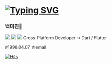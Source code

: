 
# [![Typing SVG](https://readme-typing-svg.herokuapp.com/?color=f0f6fc&lines=Hi,+mijin+Baek+ෆ˙ᵕ˙ෆ&font=Kanit&size=20)](https://git.io/typing-svg)

### 백미진👋
<img src="https://img.shields.io/badge/dart-00C98E?style=for-the-badge&logo=dart&logoColor=white"> <img src="https://img.shields.io/badge/flutter-FFA353?style=for-the-badge&logo=flutter&logoColor=black"> <img src="https://img.shields.io/badge/visual studio code-1F90FF?style=for-the-badge&logo=visualstudiocode&logoColor=white">
Cross-Platform Developer
⊃ Dart / Flutter

#1998.04.07
☆email 

[![Hits](https://hits.seeyoufarm.com/api/count/incr/badge.svg?url=https%3A%2F%2Fgithub.com%2FmijinB&count_bg=%2379C83D&title_bg=%23555555&icon=&icon_color=%23E7E7E7&title=hits&edge_flat=false)](https://hits.seeyoufarm.com)
